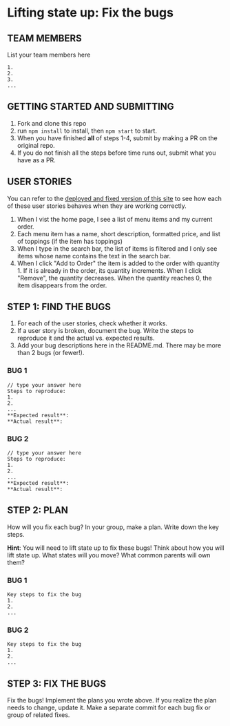 # Lifting state up: Fix the bugs

## TEAM MEMBERS
List your team members here
```
1.
2.
3.
...
```

## GETTING STARTED AND SUBMITTING
1. Fork and clone this repo
1. run `npm install` to install, then `npm start` to start.
1. When you have finished **all** of steps 1-4, submit by making a PR on the original repo.
1. If you do not finish all the steps before time runs out, submit what you have as a PR.

## USER STORIES
You can refer to the [deployed and fixed version of this site](https://lift-state-bugfix.netlify.app/) to see how each of these user stories behaves when they are working correctly.
1. When I vist the home page, I see a list of menu items and my current order.
1. Each menu item has a name, short description, formatted price, and list of toppings (if the item has toppings)
1. When I type in the search bar, the list of items is filtered and I only see items whose name contains the text in the search bar.
1. When I click "Add to Order" the item is added to the order with quantity 1. If it is already in the order, its quantity increments. When I click "Remove", the quantity decreases. When the quantity reaches 0, the item disappears from the order.

## STEP 1: FIND THE BUGS
1. For each of the user stories, check whether it works.
1. If a user story is broken, document the bug. Write the steps to reproduce it and the actual vs. expected results.
1. Add your bug descriptions here in the README.md. There may be more than 2 bugs (or fewer!).

### BUG 1
```
// type your answer here
Steps to reproduce:
1.
2.
...
**Expected result**:
**Actual result**:
```

### BUG 2
```
// type your answer here
Steps to reproduce:
1.
2.
...
**Expected result**:
**Actual result**:
```

## STEP 2: PLAN 
How will you fix each bug? In your group, make a plan. Write down the key steps.

**Hint**: You will need to lift state up to fix these bugs! Think about how you will lift state up. What states will you move? What common parents will own them?

### BUG 1
```
Key steps to fix the bug
1.
2.
...
```

### BUG 2
```
Key steps to fix the bug
1.
2.
...
```
## STEP 3: FIX THE BUGS
Fix the bugs! Implement the plans you wrote above.
If you realize the plan needs to change, update it.
Make a separate commit for each bug fix or group of related fixes.

